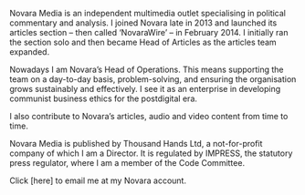 Novara Media is an independent multimedia outlet specialising in political commentary and analysis. I joined Novara late in 2013 and launched its articles section – then called ‘NovaraWire’ – in February 2014. I initially ran the section solo and then became Head of Articles as the articles team expanded.

Nowadays I am Novara’s Head of Operations. This means supporting the team on a day-to-day basis, problem-solving, and ensuring the organisation grows sustainably and effectively. I see it as an enterprise in developing communist business ethics for the postdigital era.

I also contribute to Novara’s articles, audio and video content from time to time.

Novara Media is published by Thousand Hands Ltd, a not-for-profit company of which I am a Director. It is regulated by IMPRESS, the statutory press regulator, where I am a member of the Code Committee.

Click [here] to email me at my Novara account.